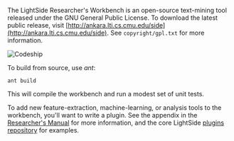 The LightSide Researcher's Workbench is an open-source text-mining tool released under the GNU General Public License. 
To download the latest public release, visit [http://ankara.lti.cs.cmu.edu/side](http://ankara.lti.cs.cmu.edu/side).
See `copyright/gpl.txt` for more information.

![Codeship](https://www.codeship.io/projects/175d7e90-a872-0131-b075-7a776696ef02/status "Codeship Status")

To build from source, use *ant*:

    ant build

This will compile the workbench and run a modest set of unit tests.

To add new feature-extraction, machine-learning, or analysis tools to the workbench, you'll want to write a plugin. 
See the appendix in the [Researcher's Manual](http://ankara.lti.cs.cmu.edu/side/LightSide_Researchers_Manual.pdf) for more information, and the core LightSide [plugins repository](https://bitbucket.org/lightsidelabs/genesis-plugins) for examples.